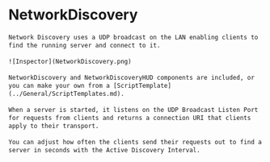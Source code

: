 # NetworkDiscovery

    Network Discovery uses a UDP broadcast on the LAN enabling clients to find the running server and connect to it.

    ![Inspector](NetworkDiscovery.png)

    NetworkDiscovery and NetworkDiscoveryHUD components are included, or you can make your own from a [ScriptTemplate](../General/ScriptTemplates.md).

    When a server is started, it listens on the UDP Broadcast Listen Port for requests from clients and returns a connection URI that clients apply to their transport.

    You can adjust how often the clients send their requests out to find a server in seconds with the Active Discovery Interval.


